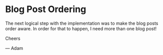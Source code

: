 # Blog Post Ordering

The next logical step with the implementation was to make the blog posts order aware. In order for that to happen, I need more than one blog post!

Cheers

&mdash; Adam